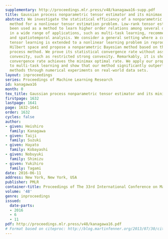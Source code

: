 ```yaml
---
supplementary: http://proceedings.mlr.press/v48/kanagawa16-supp.pdf
title: Gaussian process nonparametric tensor estimator and its minimax optimality
abstract: We investigate the statistical efficiency of a nonparametric Gaussian process
  method for a nonlinear tensor estimation problem. Low-rank tensor estimation has
  been used as a method to learn higher order relations among several data sources
  in a wide range of applications, such as multi-task learning, recommendation systems,
  and spatiotemporal analysis. We consider a general setting where a common linear
  tensor learning is extended to a nonlinear learning problem in reproducing kernel
  Hilbert space and propose a nonparametric Bayesian method based on the Gaussian
  process method. We prove its statistical convergence rate without assuming any strong
  convexity, such as restricted strong convexity. Remarkably, it is shown that our
  convergence rate achieves the minimax optimal rate. We apply our proposed method
  to multi-task learning and show that our method significantly outperforms existing
  methods through numerical experiments on real-world data sets.
layout: inproceedings
series: Proceedings of Machine Learning Research
id: kanagawa16
month: 0
tex_title: Gaussian process nonparametric tensor estimator and its minimax optimality
firstpage: 1632
lastpage: 1641
page: 1632-1641
order: 1632
cycles: false
author:
- given: Heishiro
  family: Kanagawa
- given: Taiji
  family: Suzuki
- given: Hayato
  family: Kobayashi
- given: Nobuyuki
  family: Shimizu
- given: Yukihiro
  family: Tagami
date: 2016-06-11
address: New York, New York, USA
publisher: PMLR
container-title: Proceedings of The 33rd International Conference on Machine Learning
volume: '48'
genre: inproceedings
issued:
  date-parts:
  - 2016
  - 6
  - 11
pdf: http://proceedings.mlr.press/v48/kanagawa16.pdf
# Format based on citeproc: http://blog.martinfenner.org/2013/07/30/citeproc-yaml-for-bibliographies/
---
```

